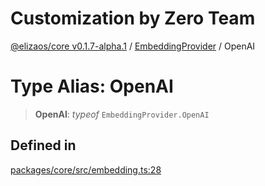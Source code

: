 # Customization by Zero Team

[@elizaos/core v0.1.7-alpha.1](../../../index.md) / [EmbeddingProvider](../index.md) / OpenAI

# Type Alias: OpenAI

> **OpenAI**: *typeof* `EmbeddingProvider.OpenAI`

## Defined in

[packages/core/src/embedding.ts:28](https://github.com/elizaOS/eliza/blob/main/packages/core/src/embedding.ts#L28)
